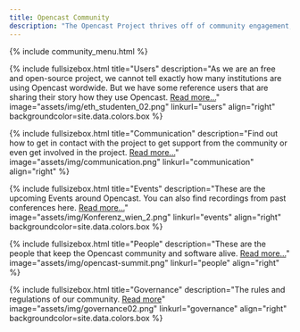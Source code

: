 ```yaml
---
title: Opencast Community
description: "The Opencast Project thrives off of community engagement, sharing and contributions. It’s a community of institutions, individuals, and corporate organizations interested in open media for learning. Opencast was created to solve the need identified with academic institutions to run an affordable, flexible and enterprise-ready video management systems, and has grown into a robust community of innovators worldwide."
---
```

{% include community_menu.html %}

<!-- Lizenzen unsplash.com: https://unsplash.com/license -->

{% include fullsizebox.html
title="Users"
description="As we are an free and open-source project, we cannot tell exactly how many institutions are using Opencast wordwide. But we have some reference users that are sharing their story how they use Opencast. [Read more...](users)"
image="assets/img/eth_studenten_02.png"
linkurl="users"
align="right"
backgroundcolor=site.data.colors.box
%}

{% include fullsizebox.html
title="Communication"
description="Find out how to get in contact with the project to get support from the community or even get involved in the project. [Read more...](communication)"
image="assets/img/communication.png"
linkurl="communication"
align="right"
%}

{% include fullsizebox.html
title="Events"
description="These are the upcoming Events around Opencast. You can also find recordings from past conferences here. [Read more...](events)"
image="assets/img/Konferenz_wien_2.png"
linkurl="events"
align="right"
backgroundcolor=site.data.colors.box
%}

{% include fullsizebox.html
title="People"
description="These are the people that keep the Opencast community and software alive. [Read more...](people)"
image="assets/img/opencast-summit.png"
linkurl="people"
align="right"
%}

{% include fullsizebox.html
title="Governance"
description="The rules and regulations of our community. [Read more](governance)"
image="assets/img/governance02.png"
linkurl="governance"
align="right"
backgroundcolor=site.data.colors.box
%}
